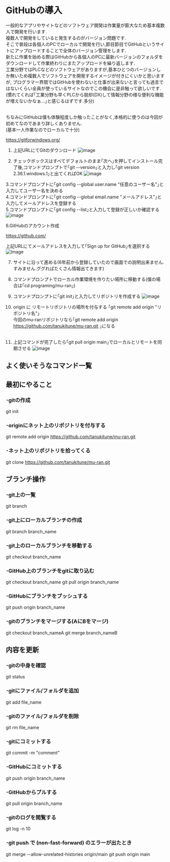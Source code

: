 # GitHubの導入
一般的なアプリやサイトなどのソフトウェア開発は作業量が膨大なため基本複数人で開発を行います.<br>
複数人で開発をしていると発生するのがバージョン問題です.<br>
そこで普段は各個人のPCでローカルで開発を行い,節目節目でGitHubというサイトにアップロードすることで全体のバージョン管理をします.<br>
新たに作業を始める際はGitHubから各個人のPCに最新バージョンのフォルダをダウンロードして作業終わりにまたアップロードを繰り返します.<br>
工業分野ではPLCなどのソフトウェアがありますが,基本ひとつのバージョンしか無いため複数人でソフトウェアを開発するイメージが付きにくいかと思いますが,
プログラマー界隈ではGitHubを使わないと仕事が出来ないと言っても過言ではないくらい全員が使っているサイトなのでこの機会に是非触って欲しいです.<br>
(慣れてくれば｢工業分野も早くPLCから脱却(DX)して情報分野の様な便利な機能が増えないかなぁ...｣と感じるはずです.多分)<br><br>

ちなみにGitHubは僕も体験程度しか触ったことがなく,本格的に使うのは今回が初めてなのであまり詳しくありません.<br>
(基本一人作業なのでローカルで十分)<br>

https://gitforwindows.org/

1. 上記URLにてGitのダウンロード
![image](https://user-images.githubusercontent.com/20737362/173197630-e69d74dc-8233-44a1-a2b1-c384e892e5c8.png)

2. チェックボックスはすべてデフォルトのまま｢次へ｣を押してインストール完了後,コマンドプロンプトで｢git --version｣と入力し｢git version 2.36.1.windows.1｣と出てくればOK
![image](https://user-images.githubusercontent.com/20737362/173197715-bcc2d13d-1eae-4b2b-8ec5-6269bea1d71d.png)

3.コマンドプロンプトに｢git config --global user.name "任意のユーザー名"｣と入力してユーザー名を決める<br>
4.コマンドプロンプトに｢git config --global email.name "メールアドレス"｣と入力してメールアドレスを登録する<br>
5.コマンドプロンプトに｢git config --list｣と入力して登録が正しいか確認する
![image](https://user-images.githubusercontent.com/20737362/173197941-5b4831d5-540b-4d1b-bcda-f2f6728c21e7.png)

6.GitHubのアカウント作成<br>

https://github.com/

上記URLにてメールアドレスを入力して｢Sign up for GitHub｣を選択する
![image](https://user-images.githubusercontent.com/20737362/173198067-971cc0db-c67e-47be-97f7-94c569de52c7.png)

7. サイトに沿って進める(6年前から登録していたので画面での説明出来ません.すみません.ググればたくさん情報出てきます)<br>
8. コマンドプロンプトでローカル作業環境を作りたい場所に移動する(僕の場合は｢cd programing/mu-ran｣)<br>
9. コマンドプロンプトに｢git init｣と入力してリポジトリを作成する
![image](https://user-images.githubusercontent.com/20737362/173198517-7b8fa53f-3bdc-4df6-9444-e40b047a7ae8.png)

10. origin に リモートリポジトリの場所を付与する ｢git remote add origin "リポジトリ名"｣<br>
今回のmu-ranリポジトリなら｢git remote add origin https://github.com/tanukitune/mu-ran.git ｣になる<br><br>

11. 上記コマンドが完了したら｢git pull origin main｣でローカルとリモートを同期させる
![image](https://user-images.githubusercontent.com/20737362/173225409-dcc64412-ac7c-419b-b847-d7c9eafc93af.png)

## よく使いそうなコマンド一覧

## 最初にやること
### ･gitの作成
git init

### ･originにネット上のリポジトリを付与する
git remote add origin https://github.com/tanukitune/mu-ran.git

### ･ネット上のリポジトリを拾ってくる
git clone https://github.com/tanukitune/mu-ran.git

## ブランチ操作
### ･git上の一覧
git branch

### ･git上にローカルブランチの作成
git branch branch_name

### ･git上のローカルブランチを移動する
git checkout branch_name

### ･GitHub上のブランチをgitに取り込む
git checkout branch_name
git pull origin branch_name

### ･GitHubにブランチをプッシュする
git push origin branch_name

### ･gitのブランチをマージする(AにBをマージ)
git checkout branch_nameA
git merge branch_nameB

## 内容を更新
### ･gitの中身を確認
git status

### ･gitにファイル/フォルダを追加
git add file_name

### ･gitのファイル/フォルダを削除
git rm file_name

### ･gitにコミットする
git commit -m "comment"

### ･GitHubにコミットする
git push origin branch_name

### ･GitHubからプルする
git pull origin branch_name

### ･gitのログを閲覧する
git log -n 10

### ･git push で (non-fast-forward) のエラーが出たとき
git merge --allow-unrelated-histories origin/main
git push origin main
